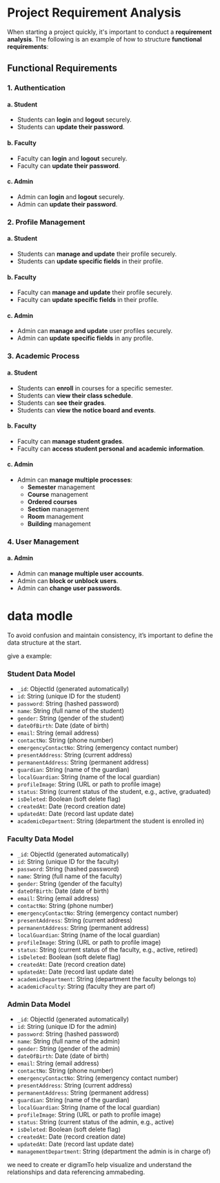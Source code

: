 # Project Requirement Analysis

When starting a project quickly, it's important to conduct a **requirement analysis**. The following is an example of how to structure **functional requirements**:

## Functional Requirements

### 1. Authentication

#### a. **Student**
- Students can **login** and **logout** securely.
- Students can **update their password**.

#### b. **Faculty**
- Faculty can **login** and **logout** securely.
- Faculty can **update their password**.

#### c. **Admin**
- Admin can **login** and **logout** securely.
- Admin can **update their password**.

### 2. Profile Management

#### a. **Student**
- Students can **manage and update** their profile securely.
- Students can **update specific fields** in their profile.

#### b. **Faculty**
- Faculty can **manage and update** their profile securely.
- Faculty can **update specific fields** in their profile.

#### c. **Admin**
- Admin can **manage and update** user profiles securely.
- Admin can **update specific fields** in any profile.

### 3. Academic Process

#### a. **Student**
- Students can **enroll** in courses for a specific semester.
- Students can **view their class schedule**.
- Students can **see their grades**.
- Students can **view the notice board and events**.

#### b. **Faculty**
- Faculty can **manage student grades**.
- Faculty can **access student personal and academic information**.

#### c. **Admin**
- Admin can **manage multiple processes**:
  - **Semester** management
  - **Course** management
  - **Ordered courses**
  - **Section** management
  - **Room** management
  - **Building** management

### 4. User Management

#### a. **Admin**
- Admin can **manage multiple user accounts**.
- Admin can **block or unblock users**.
- Admin can **change user passwords**.

# data modle
To avoid confusion and maintain consistency, it’s important to define the data structure at the start.

 give a example:
### **Student Data Model**

- `_id`: ObjectId (generated automatically)
- `id`: String (unique ID for the student)
- `password`: String (hashed password)
- `name`: String (full name of the student)
- `gender`: String (gender of the student)
- `dateOfBirth`: Date (date of birth)
- `email`: String (email address)
- `contactNo`: String (phone number)
- `emergencyContactNo`: String (emergency contact number)
- `presentAddress`: String (current address)
- `permanentAddress`: String (permanent address)
- `guardian`: String (name of the guardian)
- `localGuardian`: String (name of the local guardian)
- `profileImage`: String (URL or path to profile image)
- `status`: String (current status of the student, e.g., active, graduated)
- `isDeleted`: Boolean (soft delete flag)
- `createdAt`: Date (record creation date)
- `updatedAt`: Date (record last update date)
- `academicDepartment`: String (department the student is enrolled in)

### **Faculty Data Model**

- `_id`: ObjectId (generated automatically)
- `id`: String (unique ID for the faculty)
- `password`: String (hashed password)
- `name`: String (full name of the faculty)
- `gender`: String (gender of the faculty)
- `dateOfBirth`: Date (date of birth)
- `email`: String (email address)
- `contactNo`: String (phone number)
- `emergencyContactNo`: String (emergency contact number)
- `presentAddress`: String (current address)
- `permanentAddress`: String (permanent address)
- `localGuardian`: String (name of the local guardian)
- `profileImage`: String (URL or path to profile image)
- `status`: String (current status of the faculty, e.g., active, retired)
- `isDeleted`: Boolean (soft delete flag)
- `createdAt`: Date (record creation date)
- `updatedAt`: Date (record last update date)
- `academicDepartment`: String (department the faculty belongs to)
- `academicFaculty`: String (faculty they are part of)

### **Admin Data Model**

- `_id`: ObjectId (generated automatically)
- `id`: String (unique ID for the admin)
- `password`: String (hashed password)
- `name`: String (full name of the admin)
- `gender`: String (gender of the admin)
- `dateOfBirth`: Date (date of birth)
- `email`: String (email address)
- `contactNo`: String (phone number)
- `emergencyContactNo`: String (emergency contact number)
- `presentAddress`: String (current address)
- `permanentAddress`: String (permanent address)
- `guardian`: String (name of the guardian)
- `localGuardian`: String (name of the local guardian)
- `profileImage`: String (URL or path to profile image)
- `status`: String (current status of the admin, e.g., active)
- `isDeleted`: Boolean (soft delete flag)
- `createdAt`: Date (record creation date)
- `updatedAt`: Date (record last update date)
- `managementDepartment`: String (department the admin is in charge of)

we need to create er digramTo help visualize and understand the relationships and data referencing ammabeding.
